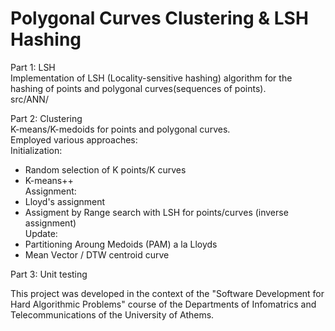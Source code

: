 # Polygonal Curves Clustering & LSH Hashing

Part 1: LSH  
Implementation of LSH (Locality-sensitive hashing) algorithm for the hashing of points and polygonal curves(sequences of points).  
src/ANN/  

Part 2: Clustering  
K-means/K-medoids for points and polygonal curves.  
Employed various approaches:  
Initialization:  
- Random selection of K points/K curves  
- K-means++  
Assignment:  
- Lloyd's assignment  
- Assigment by Range search with LSH for points/curves (inverse assignment)  
Update:  
- Partitioning Aroung Medoids (PAM) a la Lloyds  
- Mean Vector / DTW centroid curve  

Part 3: Unit testing  

This project was developed in the context of the "Software Development for Hard Algorithmic Problems" course of the Departments of Infomatrics and Telecommunications of the University of Athems.
